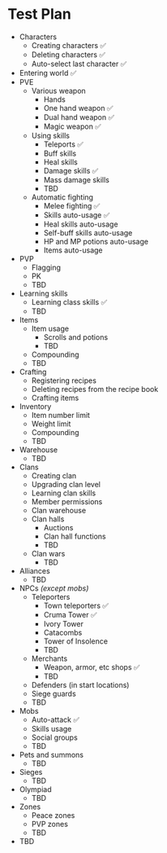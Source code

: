 ﻿# Test Plan

- Characters
    - Creating characters ✅
    - Deleting characters ✅
    - Auto-select last character ✅
- Entering world ✅
- PVE
    - Various weapon
        - Hands
        - One hand weapon ✅
        - Dual hand weapon ✅
        - Magic weapon ✅
    - Using skills
        - Teleports ✅
        - Buff skills
        - Heal skills
        - Damage skills ✅
        - Mass damage skills
        - TBD
    - Automatic fighting
        - Melee fighting ✅
        - Skills auto-usage ✅
        - Heal skills auto-usage
        - Self-buff skills auto-usage
        - HP and MP potions auto-usage
        - Items auto-usage
- PVP
    - Flagging
    - PK
    - TBD
- Learning skills
    - Learning class skills ✅
    - TBD
- Items
    - Item usage
        - Scrolls and potions
        - TBD
    - Compounding
    - TBD
- Crafting
    - Registering recipes
    - Deleting recipes from the recipe book
    - Crafting items
- Inventory
    - Item number limit
    - Weight limit
    - Compounding
    - TBD
- Warehouse
    - TBD
- Clans
    - Creating clan
    - Upgrading clan level
    - Learning clan skills
    - Member permissions
    - Clan warehouse
    - Clan halls
        - Auctions
        - Clan hall functions
        - TBD
    - Clan wars
        - TBD
- Alliances
    - TBD
- NPCs *(except mobs)*
    - Teleporters
        - Town teleporters ✅
        - Cruma Tower ✅
        - Ivory Tower
        - Catacombs
        - Tower of Insolence
        - TBD
    - Merchants
        - Weapon, armor, etc shops ✅
        - TBD
    - Defenders (in start locations)
    - Siege guards
    - TBD
- Mobs
    - Auto-attack ✅
    - Skills usage
    - Social groups
    - TBD
- Pets and summons
    - TBD 
- Sieges
    - TBD
- Olympiad
    - TBD
- Zones
    - Peace zones
    - PVP zones
    - TBD
- TBD
